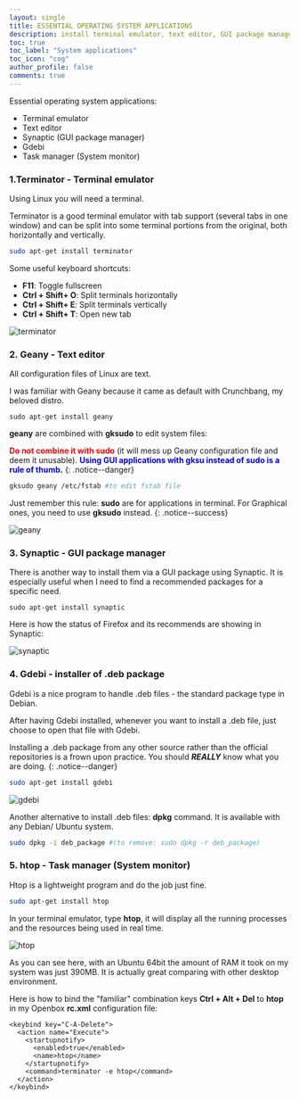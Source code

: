 ```yaml
---
layout: single
title: ESSENTIAL OPERATING SYSTEM APPLICATIONS
description: install terminal emulator, text editor, GUI package manager, task manager.
toc: true
toc_label: "System applications"
toc_icon: "cog"
author_profile: false
comments: true
---
```


Essential operating system applications:
  + Terminal emulator
  + Text editor
  + Synaptic (GUI package manager)
  + Gdebi
  + Task manager (System monitor)

### 1.Terminator - Terminal emulator

Using Linux you will need a terminal. 

Terminator is a good terminal emulator with tab support (several tabs in one window) and can be split into some terminal portions from the original, both horizontally and vertically.
```bash
sudo apt-get install terminator
```
Some useful keyboard shortcuts:
* **F11**: Toggle fullscreen
* **Ctrl + Shift+ O**: Split terminals horizontally
* **Ctrl + Shift+ E**: Split terminals vertically
* **Ctrl + Shift+ T**: Open new tab

![terminator]({{site.baseurl}}/images/Terminal_split.jpg)

### 2. Geany - Text editor

All configuration files of Linux are text.

I was familiar with Geany because it came as default with Crunchbang, my beloved distro. 

```
sudo apt-get install geany
```

**geany** are combined with **gksudo** to edit system files:

<span style="color:red">**Do not combine it with sudo**</span> (it will mess up Geany configuration file and deem it unusable). <span style="color:blue">**Using GUI applications with gksu instead of sudo is a rule of thumb.**</span>
{: .notice--danger}

```bash
gksudo geany /etc/fstab #to edit fstab file
```

Just remember this rule: **sudo** are for applications in terminal. For Graphical ones, you need to use **gksudo** instead.
{: .notice--success}

![geany]({{site.baseurl}}/images/Geany.png)

### 3. Synaptic - GUI package manager

There is another way to install them via a GUI package using Synaptic.
It is especially useful when I need to find a recommended packages for a specific need. 

```
sudo apt-get install synaptic
```

Here is how the status of Firefox and its recommends are showing in Synaptic:

![synaptic]({{site.baseurl}}/images/Synaptic-package-manager.jpg)


### 4. Gdebi - installer of .deb package

Gdebi is a nice program to handle .deb files - the standard package type in Debian. 

After having Gdebi installed, whenever you want to install a .deb file, just choose to open that file with Gdebi.

Installing a .deb package from any other source rather than the official repositories is a frown upon practice. You should ***REALLY*** know what you are doing.
{: .notice--danger}

```bash
sudo apt-get install gdebi
```
![gdebi]({{site.baseurl}}/images/gdebi.png)

Another alternative to install .deb files: **dpkg** command. It is available with any Debian/ Ubuntu system.
```bash
sudo dpkg -i deb_package #(to remove: sudo dpkg -r deb_package)
```

### 5. htop - Task manager (System monitor)

Htop is a lightweight program and do the job just fine.
```bash
sudo apt-get install htop
``` 
In your terminal emulator, type **htop**, it will display all the running processes and the resources being used in real time.

![htop]({{site.baseurl}}/images/htop.png)

As you can see here, with an Ubuntu 64bit the amount of RAM it took on my system was just 390MB. It is actually great comparing with other desktop environment.

Here is how to bind the "familiar" combination keys **Ctrl + Alt + Del** to **htop** in my Openbox **rc.xml** configuration file:
```
<keybind key="C-A-Delete">
  <action name="Execute">
    <startupnotify>
      <enabled>true</enabled>
      <name>htop</name>
    </startupnotify>
    <command>terminator -e htop</command>
  </action>
</keybind>
```
